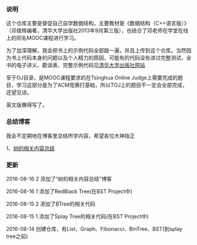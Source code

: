 ### 说明
这个仓库主要是督促自己自学数据结构，主要教材是《数据结构（C++语言版）》（邓俊辉编著，清华大学出版社2013年9月第三版），也结合了邓老师在学堂在线上的同名MOOC课程进行学习。

为了加深理解，我会把书上的示例代码全部敲一遍，并且上传到这个仓库。当然因为书上代码本身的问题以及个人精力的原因，可能有的代码没有进过完整测试，全书的电子讲义、勘误表、完整示例代码见[清华大学出版社网站]

至于OJ目录，是MOOC课程要求的在Tsinghua Online Judge上需要完成的题目，学习这部分是为了ACM竞赛打基础，所以TOJ上的题目不一定会全部完成，还望见谅。

英文版懒得写了。

### 总结博客

我会不定期地在博客里总结所学内容，希望各位大神指正

1、[树的相关内容总结]


### 更新

2016-08-16 2 添加了“树的相关内容总结”博客

2016-08-16 1 添加了RedBlack Tree(在BST Project中)

2016-08-15 2 添加了BTree的相关代码

2016-08-15 1 添加了Splay Tree的相关代码(在BST Project中)

2016-08-14 创建仓库，有List、Graph、Fibonacci、BinTree、BST(到splay tree之前)


[清华大学出版社网站]:http://dsa.cs.tsinghua.edu.cn/~deng/ds/dsacpp/
[树的相关内容总结]:http://smartjinyu.com/acm/2016/08/16/Tree-Summary.html
